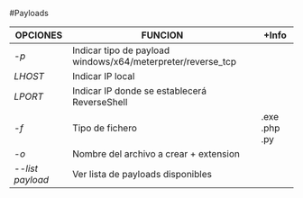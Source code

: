 #Payloads

| OPCIONES         | FUNCION                                                      | +Info         |
| ---------------- | ------------------------------------------------------------ | ------------- |
| *-p*             | Indicar tipo de payload windows/x64/meterpreter/reverse_tcp  |               |
| *LHOST*          | Indicar IP local                                             |               |
| *LPORT*          | Indicar IP donde se establecerá ReverseShell                 |               |
| *-f*             | Tipo de fichero                                              | .exe .php .py |
| *-o*             | Nombre del archivo a crear + extension                       |               |
| *--list payload* | Ver lista de payloads disponibles                            |               |
